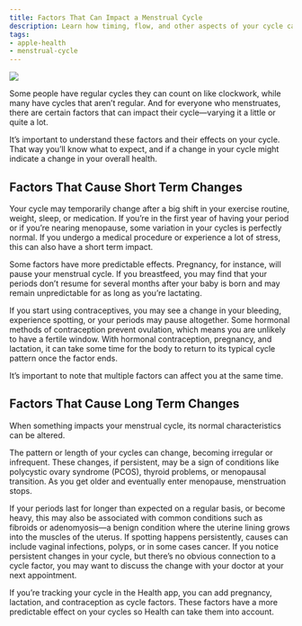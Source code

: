 ```yaml
---
title: Factors That Can Impact a Menstrual Cycle
description: Learn how timing, flow, and other aspects of your cycle can be affected.
tags:
- apple-health
- menstrual-cycle
---
```


![](/images/apple-health/CycleFactors_Article_Illustration.jpg)

Some people have regular cycles they can count on like clockwork, while many have cycles that aren’t regular. And for everyone who menstruates, there are certain factors that can impact their cycle—varying it a little or quite a lot.

It’s important to understand these factors and their effects on your cycle. That way you’ll know what to expect, and if a change in your cycle might indicate a change in your overall health.

## Factors That Cause Short Term Changes

Your cycle may temporarily change after a big shift in your exercise routine, weight, sleep, or medication. If you’re in the first year of having your period or if you’re nearing menopause, some variation in your cycles is perfectly normal. If you undergo a medical procedure or experience a lot of stress, this can also have a short term impact.

Some factors have more predictable effects. Pregnancy, for instance, will pause your menstrual cycle. If you breastfeed, you may find that your periods don’t resume for several months after your baby is born and may remain unpredictable for as long as you’re lactating.

If you start using contraceptives, you may see a change in your bleeding, experience spotting, or your periods may pause altogether. Some hormonal methods of contraception prevent ovulation, which means you are unlikely to have a fertile window. With hormonal contraception, pregnancy, and lactation, it can take some time for the body to return to its typical cycle pattern once the factor ends.

It’s important to note that multiple factors can affect you at the same time.

## Factors That Cause Long Term Changes

When something impacts your menstrual cycle, its normal characteristics can be altered.

The pattern or length of your cycles can change, becoming irregular or infrequent. These changes, if persistent, may be a sign of conditions like polycystic ovary syndrome (PCOS), thyroid problems, or menopausal transition. As you get older and eventually enter menopause, menstruation stops.

If your periods last for longer than expected on a regular basis, or become heavy, this may also be associated with common conditions such as fibroids or adenomyosis—a benign condition where the uterine lining grows into the muscles of the uterus. If spotting happens persistently, causes can include vaginal infections, polyps, or in some cases cancer. If you notice persistent changes in your cycle, but there’s no obvious connection to a cycle factor, you may want to discuss the change with your doctor at your next appointment.

If you’re tracking your cycle in the Health app, you can add pregnancy, lactation, and contraception as cycle factors. These factors have a more predictable effect on your cycles so Health can take them into account.
